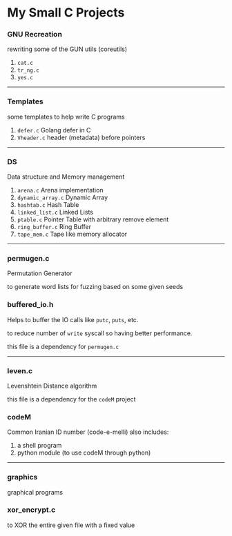 # My Small C Projects


### GNU Recreation
rewriting some of the GUN utils (coreutils)
1. `cat.c`
2. `tr_ng.c`
3. `yes.c`

---

### Templates
some templates to help write C programs
1. `defer.c`  Golang defer in C
2. `Vheader.c`  header (metadata) before pointers

---

### DS
Data structure and Memory management
1. `arena.c`  Arena implementation
2. `dynamic_array.c`  Dynamic Array
3. `hashtab.c`  Hash Table
4. `linked_list.c`  Linked Lists
5. `ptable.c`  Pointer Table with arbitrary remove element
6. `ring_buffer.c`  Ring Buffer
7. `tape_mem.c`  Tape like memory allocator

---

### permugen.c
Permutation Generator

to generate word lists for fuzzing based on some given seeds


### buffered_io.h
Helps to buffer the IO calls like `putc`, `puts`, etc.

to reduce number of `write` syscall so having better performance.

this file is a dependency for `permugen.c`

---

### leven.c
Levenshtein Distance algorithm

this file is a dependency for the `codeM` project


### codeM
Common Iranian ID number (code-e-melli)
also includes:
1. a shell program
2. python module (to use codeM through python)

---

### graphics
graphical programs


### xor_encrypt.c
to XOR the entire given file with a fixed value
